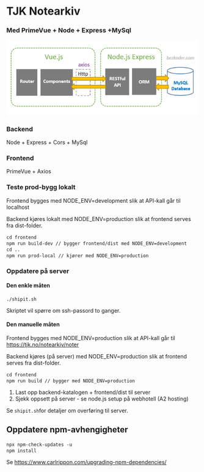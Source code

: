 # TJK Notearkiv
### Med PrimeVue + Node + Express +MySql
![alt text](vue-node-express-mysql-architecture.png "Architecture")

### Backend
Node + Express + Cors + MySql

### Frontend
PrimeVue + Axios

### Teste prod-bygg lokalt
Frontend bygges med NODE_ENV=development slik at API-kall går til localhost

Backend kjøres lokalt med NODE_ENV=production slik at frontend serves fra dist-folder.

    cd frontend
    npm run build-dev // bygger frontend/dist med NODE_ENV=development
    cd ..
    npm run prod-local // kjører med NODE_ENV=production

### Oppdatere på server

#### Den enkle måten
    ./shipit.sh
    
Skriptet vil spørre om ssh-passord to ganger.

#### Den manuelle måten

Frontend bygges med NODE_ENV=production slik at API-kall går til https://tjk.no/notearkiv/noter

Backend kjøres (på server) med NODE_ENV=production slik at frontend serves fra dist-folder.

    cd frontend
    npm run build // bygger med NODE_ENV=production

1. Last opp backend-katalogen + frontend/dist til server
1. Sjekk oppsett på server - se node.js setup på webhotell (A2 hosting)

Se `shipit.sh`for detaljer om overføring til server.

## Oppdatere npm-avhengigheter
    npx npm-check-updates -u
    npm install
    
Se https://www.carlrippon.com/upgrading-npm-dependencies/